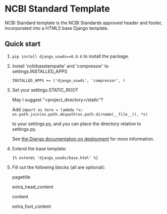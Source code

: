 # NCBI Standard Template

NCBI Standard template is the NCBI Standards approved header and footer, incorporated into a HTML5 base Django template.


## Quick start

1. ``pip install django_uswds==0.0.6`` to install the package.

2.  Install 'ncbibasetempalte' and 'compressor' to settings.INSTALLED_APPS

    ``INSTALLED_APPS += ('django_uswds',
                         'compressor',
                        )``

3. Set your settings.STATIC_ROOT

    May I suggest "<project_directory>/static"?

    Add ``import os
          here = lambda *x: os.path.join(os.path.abspath(os.path.dirname(__file__)), *x)``

    to your settings.py, and you can place the directory relative to settings.py.

    See [the Django documentation on deployment](https://docs.djangoproject.com/en/1.8/howto/static-files/#deployment) for more information.

4. Extend the base template:

    ``{% extends 'django_uswds/base.html' %}``

5. Fill out the following blocks (all are optional):

    pagetitle
    
    extra_head_content
    
    content
    
    extra_foot_content
